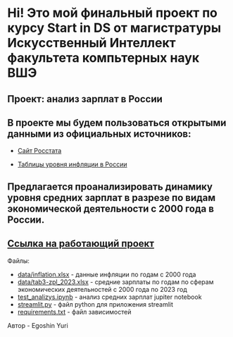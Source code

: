 # Hi! Это мой финальный проект по курсу Start in DS от магистратуры Искусственный Интеллект факультета компьтерных наук ВШЭ
## Проект: анализ зарплат в России
## В проекте мы будем пользоваться открытыми данными из официальных источников:
            
* [Сайт Росстата](https://rosstat.gov.ru/)
             
* [Таблицы уровня инфляции в России](https://уровень-инфляции.рф/)
             
Предлагается проанализировать динамику уровня средних зарплат в разрезе по видам экономической деятельности с 2000 года в России.
---
[Ссылка на работающий проект](https://finalprojectstartinds-g7jtzqdda4aay8356uvnzh.streamlit.app/)
---
Файлы:
- [data/inflation.xlsx](https://github.com/gosha22008/final_project_start_in_ds/blob/main/data/inflation.xlsx) - данные инфляции по годам с 2000 года
- [data/tab3-zpl_2023.xlsx](https://github.com/gosha22008/final_project_start_in_ds/blob/main/data/tab3-zpl_2023.xlsx) - средние зарплаты по годам по сферам экономических деятельностей с 2000 года по 2023 год
- [test_analizys.ipynb](https://github.com/gosha22008/final_project_start_in_ds/blob/main/test_analizys.ipynb) - анализ средних зарплат jupiter notebook
- [streamlit.py](https://github.com/gosha22008/final_project_start_in_ds/blob/main/streamlit.py) - файл python для приложения streamlit
- [requirements.txt](https://github.com/gosha22008/final_project_start_in_ds/blob/main/requirements.txt) - файл зависимостей

Автор - Egoshin Yuri